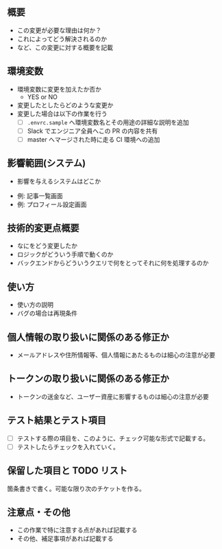 <!-- すべてを埋める必要はないが可能な限り詳細に情報共有をお願いします 🙏 -->

## 概要

- この変更が必要な理由は何か？
- これによってどう解決されるのか
- など、この変更に対する概要を記載

## 環境変数

- 環境変数に変更を加えたか否か
  - YES or NO
- 変更したとしたらどのような変更か
- 変更した場合は以下の作業を行う
  - [ ] `.envrc.sample` へ環境変数名とその用途の詳細な説明を追加
  - [ ] Slack でエンジニア全員へこの PR の内容を共有
  - [ ] master へマージされた時に走る CI 環境への追加

## 影響範囲(システム)

- 影響を与えるシステムはどこか

* 例: 記事一覧画面
* 例: プロフィール設定画面

## 技術的変更点概要

- なにをどう変更したか
- ロジックがどういう手順で動くのか
- バックエンドからどういうクエリで何をとってそれに何を処理するのか

## 使い方

- 使い方の説明
- バグの場合は再現条件

## 個人情報の取り扱いに関係のある修正か

- メールアドレスや住所情報等、個人情報にあたるものは細心の注意が必要

## トークンの取り扱いに関係のある修正か

- トークンの送金など、ユーザー資産に影響するものは細心の注意が必要

## テスト結果とテスト項目

- [ ] テストする際の項目を、このように、チェック可能な形式で記載する。
- [ ] テストしたらチェックを入れていく。

## 保留した項目と TODO リスト

箇条書きで書く。可能な限り次のチケットを作る。

## 注意点・その他

- この作業で特に注意する点があれば記載する
- その他、補足事項があれば記載する
